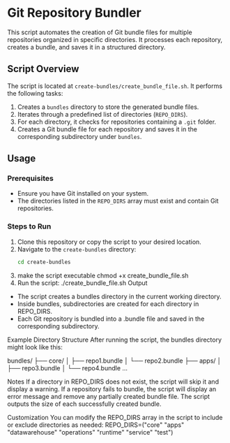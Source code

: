 # Git Repository Bundler

This script automates the creation of Git bundle files for multiple repositories organized in specific directories. It processes each repository, creates a bundle, and saves it in a structured directory.

## Script Overview

The script is located at `create-bundles/create_bundle_file.sh`. It performs the following tasks:

1. Creates a `bundles` directory to store the generated bundle files.
2. Iterates through a predefined list of directories (`REPO_DIRS`).
3. For each directory, it checks for repositories containing a `.git` folder.
4. Creates a Git bundle file for each repository and saves it in the corresponding subdirectory under `bundles`.

## Usage

### Prerequisites

- Ensure you have Git installed on your system.
- The directories listed in the `REPO_DIRS` array must exist and contain Git repositories.

### Steps to Run

1. Clone this repository or copy the script to your desired location.
2. Navigate to the `create-bundles` directory:
   ```bash
   cd create-bundles
3. make the script executable
chmod +x create_bundle_file.sh
4. Run the script:
./create_bundle_file.sh
Output
- The script creates a bundles directory in the current working directory.
- Inside bundles, subdirectories are created for each directory in REPO_DIRS.
- Each Git repository is bundled into a .bundle file and saved in the corresponding subdirectory.

Example Directory Structure
After running the script, the bundles directory might look like this:

bundles/
├── core/
│   ├── repo1.bundle
│   └── repo2.bundle
├── apps/
│   ├── repo3.bundle
│   └── repo4.bundle
...

Notes
If a directory in REPO_DIRS does not exist, the script will skip it and display a warning.
If a repository fails to bundle, the script will display an error message and remove any partially created bundle file.
The script outputs the size of each successfully created bundle.

Customization
You can modify the REPO_DIRS array in the script to include or exclude directories as needed:
REPO_DIRS=("core" "apps" "datawarehouse" "operations" "runtime" "service" "test")